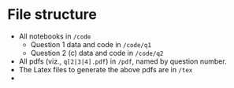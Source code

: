 # File structure

- All notebooks in `/code`
  - Question 1 data and code in `/code/q1`
  - Question 2 (c) data and code in `/code/q2`
- All pdfs (viz., `q[2|3|4].pdf`) in `/pdf`, named by question number.
- The Latex files to generate the above pdfs are in `/tex`
- 